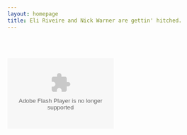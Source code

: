 ```yaml
---
layout: homepage
title: Eli Riveire and Nick Warner are gettin' hitched.
---
```

<br><br>

<object width="240" height="160">
<param name="movie" value="http://cdn.onlinecountdowns.com/w/_004.swf"/><param name="flashvars" value="eid=68510"/>
<param name="wmode" value="transparent"/><param name="allowScriptAccess" value="always" />
<embed src="http://cdn.onlinecountdowns.com/w/_004.swf" type="application/x-shockwave-flash" allowScriptAccess="always"width="240" height="160" flashvars="eid=68510" wmode="transparent"/>
</embed>
</object>

